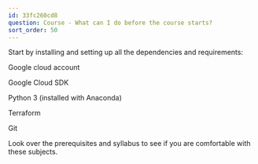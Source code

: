 ```yaml
---
id: 33fc260cd8
question: Course - What can I do before the course starts?
sort_order: 50
---
```


Start by installing and setting up all the dependencies and requirements:

Google cloud account

Google Cloud SDK

Python 3 (installed with Anaconda)

Terraform

Git

Look over the prerequisites and syllabus to see if you are comfortable with these subjects.

